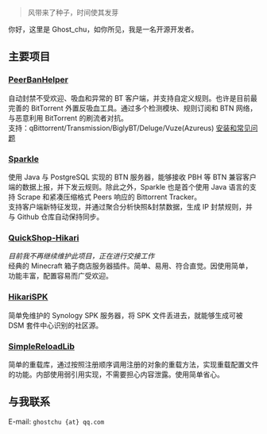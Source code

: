 > 风带来了种子，时间使其发芽

你好，这里是 Ghost_chu，如你所见，我是一名开源开发者。  

## 主要项目

### [PeerBanHelper](https://github.com/PBH-BTN/PeerBanHelper)

自动封禁不受欢迎、吸血和异常的 BT 客户端，并支持自定义规则。也许是目前最完善的 BitTorrent 外置反吸血工具。通过多个检测模块、规则订阅和 BTN 网络，与恶意利用 BitTorrent 的刷流者对抗。  
支持：qBittorrent/Transmission/BiglyBT/Deluge/Vuze(Azureus) [安装和常见问题](https://pbh-btn.github.io/pbh-docs/docs/intro)

### [Sparkle](https://github.com/PBH-BTN/Sparkle)

使用 Java 与 PostgreSQL 实现的 BTN 服务器，能够接收 PBH 等 BTN 兼容客户端的数据上报，并下发云规则。除此之外，Sparkle 也是首个使用 Java 语言的支持 Scrape 和紧凑压缩格式 Peers 响应的 Bittorrent Tracker。  
支持客户端新特征发现，并通过聚合分析快照&封禁数据，生成 IP 封禁规则，并与 Github 仓库自动保持同步。

### [QuickShop-Hikari](https://github.com/QuickShop-Community/QuickShop-Hikari)

*目前我不再继续维护此项目，正在进行交接工作*  
经典的 Minecraft 箱子商店服务器插件。简单、易用、符合直觉。因使用简单，功能丰富，配置容易而广受欢迎。

### [HikariSPK](https://github.com/Ghost-chu/Hikari-SPK)

简单免维护的 Synology SPK 服务器，将 SPK 文件丢进去，就能够生成可被 DSM 套件中心识别的社区源。

### [SimpleReloadLib](https://github.com/Ghost-chu/SimpleReloadLib)

简单的重载库，通过按照注册顺序调用注册的对象的重载方法，实现重载配置文件的功能。内部使用弱引用实现，不需要担心内容泄露。使用简单省心。

## 与我联系

E-mail: `ghostchu {at} qq.com`  
